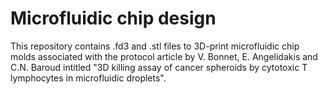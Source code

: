 # Microfluidic chip design

This repository contains .fd3 and .stl files to 3D-print microfluidic chip molds associated with the protocol article by V. Bonnet, E. Angelidakis and C.N. Baroud intitled "3D killing assay of cancer spheroids by cytotoxic T lymphocytes in microfluidic droplets".
